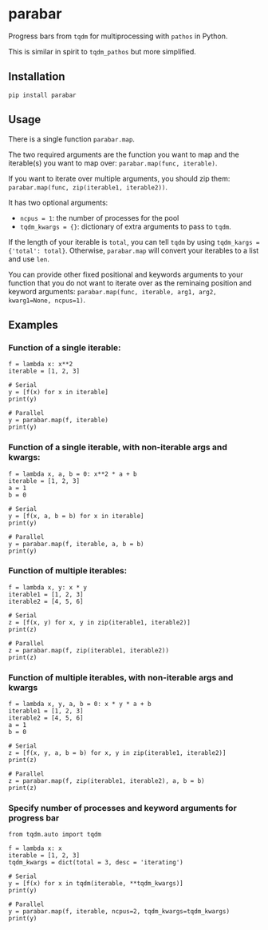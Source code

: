 # parabar

Progress bars from `tqdm` for multiprocessing with `pathos` in Python.

This is similar in spirit to `tqdm_pathos` but more simplified.

## Installation

`pip install parabar`

## Usage

There is a single function `parabar.map`.

The two required arguments are the function you want to map and the iterable(s) you want to map over: `parabar.map(func, iterable)`.

If you want to iterate over multiple arguments, you should zip them: `parabar.map(func, zip(iterable1, iterable2))`.

It has two optional arguments:
- `ncpus = 1`: the number of processes for the pool
- `tqdm_kwargs = {}`: dictionary of extra arguments to pass to `tqdm`.

If the length of your iterable is `total`, you can tell `tqdm` by using `tqdm_kargs = {'total': total}`. Otherwise, `parabar.map` will convert your iterables to a list and use `len`.

You can provide other fixed positional and keywords arguments to your function that you do not want to iterate over as the reminaing position and keyword arguments: `parabar.map(func, iterable, arg1, arg2, kwarg1=None, ncpus=1)`.

## Examples

### Function of a single iterable:

```
f = lambda x: x**2
iterable = [1, 2, 3]

# Serial
y = [f(x) for x in iterable]
print(y)

# Parallel
y = parabar.map(f, iterable)
print(y)
```

### Function of a single iterable, with non-iterable args and kwargs:

```
f = lambda x, a, b = 0: x**2 * a + b
iterable = [1, 2, 3]
a = 1
b = 0

# Serial
y = [f(x, a, b = b) for x in iterable]
print(y)

# Parallel
y = parabar.map(f, iterable, a, b = b)
print(y)
```

### Function of multiple iterables:

```
f = lambda x, y: x * y
iterable1 = [1, 2, 3]
iterable2 = [4, 5, 6]

# Serial
z = [f(x, y) for x, y in zip(iterable1, iterable2)]
print(z)

# Parallel
z = parabar.map(f, zip(iterable1, iterable2))
print(z)
```

### Function of multiple iterables, with non-iterable args and kwargs

```
f = lambda x, y, a, b = 0: x * y * a + b
iterable1 = [1, 2, 3]
iterable2 = [4, 5, 6]
a = 1
b = 0

# Serial
z = [f(x, y, a, b = b) for x, y in zip(iterable1, iterable2)]
print(z)

# Parallel
z = parabar.map(f, zip(iterable1, iterable2), a, b = b)
print(z)
```

### Specify number of processes and keyword arguments for progress bar

```
from tqdm.auto import tqdm

f = lambda x: x
iterable = [1, 2, 3]
tqdm_kwargs = dict(total = 3, desc = 'iterating')

# Serial
y = [f(x) for x in tqdm(iterable, **tqdm_kwargs)]
print(y)

# Parallel
y = parabar.map(f, iterable, ncpus=2, tqdm_kwargs=tqdm_kwargs)
print(y)
```
